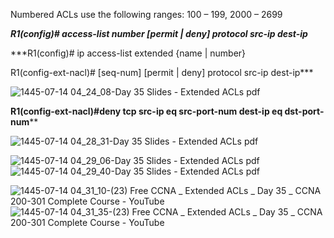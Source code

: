 Numbered ACLs use the following ranges: 100 – 199, 2000 – 2699

***R1(config)# access-list number [permit | deny] protocol src-ip dest-ip*** 


***R1(config)# ip access-list extended {name | number} 

R1(config-ext-nacl)# [seq-num] [permit | deny] protocol src-ip dest-ip***

![1445-07-14 04_24_08-Day 35 Slides - Extended ACLs pdf](https://github.com/0xVoLk/CCNA-Note/assets/100092212/6c829b90-300e-468f-84cb-aa8ee20381df)


**R1(config-ext-nacl)#deny tcp src-ip eq src-port-num dest-ip eq dst-port-num****

![1445-07-14 04_28_31-Day 35 Slides - Extended ACLs pdf](https://github.com/0xVoLk/CCNA-Note/assets/100092212/e8156011-ab35-4b2f-8e19-4b18c2b50cfd)

![1445-07-14 04_29_06-Day 35 Slides - Extended ACLs pdf](https://github.com/0xVoLk/CCNA-Note/assets/100092212/c895a980-5933-46dd-8cfd-86e087c34d74)
![1445-07-14 04_29_40-Day 35 Slides - Extended ACLs pdf](https://github.com/0xVoLk/CCNA-Note/assets/100092212/9f792a07-775e-4218-be17-3c947f09e2a0)


![1445-07-14 04_31_10-(23) Free CCNA _ Extended ACLs _ Day 35 _ CCNA 200-301 Complete Course - YouTube](https://github.com/0xVoLk/CCNA-Note/assets/100092212/b0148003-8e58-4f81-bd1a-6008e66ea964)
![1445-07-14 04_31_35-(23) Free CCNA _ Extended ACLs _ Day 35 _ CCNA 200-301 Complete Course - YouTube](https://github.com/0xVoLk/CCNA-Note/assets/100092212/554f1fdc-2ea6-4b91-881a-7304966df0a6)

